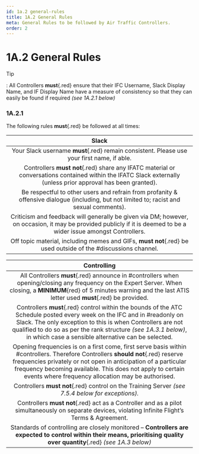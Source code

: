 ```yaml
---
id: 1a.2 general-rules
title: 1A.2 General Rules
meta: General Rules to be followed by Air Traffic Controllers.
order: 2
---
```


# 1A.2  General Rules

 

Tip

: All Controllers **must**{.red} ensure that their IFC Username, Slack Display Name, and IF Display Name have a measure of consistency so that they can easily be found if required *(see 1A.2.1 below)*



### 1A.2.1    

The following rules **must**{.red} be followed at all times:

 

|                          **Slack**                           |
| :----------------------------------------------------------: |
| Your Slack username **must**{.red} remain consistent. Please use your first name, if able. |
| Controllers **must not**{.red} share any IFATC material or conversations contained within the IFATC Slack externally (unless prior approval has been granted). |
| Be respectful to other users and refrain from profanity & offensive dialogue (including, but not limited to; racist and sexual comments). |
| Criticism and feedback will generally be given via DM; however, on occasion, it may be provided publicly if it is  deemed to be a wider issue amongst Controllers. |
| Off topic material, including memes and GIFs, **must not**{.red} be used outside of the #discussions channel. |



|                       **Controlling**                        |
| :----------------------------------------------------------: |
| All Controllers **must**{.red} announce in #controllers when opening/closing any frequency on the Expert Server. When closing, a **MINIMUM**{red} of 5 minutes warning and the last ATIS letter used **must**{.red} be provided. |
| Controllers **must**{.red} control within the bounds of the ATC Schedule posted every week on the IFC  and in #readonly on Slack. The only exception to this is when Controllers are not qualified to do so as per the rank structure *(see 1A.3.1 below)*, in which case a sensible alternative can be selected. |
| Opening frequencies is on a first come, first serve basis within #controllers. Therefore Controllers **should not**{.red} reserve frequencies privately or not open in anticipation of a particular frequency becoming  available. This does not apply to certain events where frequency allocation may be authorised. |
| Controllers **must not**{.red} control on the Training Server *(see 7.5.4 below for exceptions).* |
| Controllers **must not**{.red} act as a Controller and as a pilot simultaneously on separate devices, violating Infinite Flight’s Terms & Agreement. |
| Standards of controlling are closely monitored – **Controllers are expected to control within their means,  prioritising quality over quantity**{.red} *(see 1A.3 below)* |


